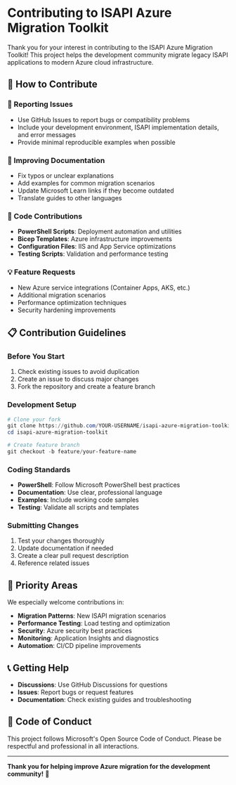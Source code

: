 # Contributing to ISAPI Azure Migration Toolkit

Thank you for your interest in contributing to the ISAPI Azure Migration Toolkit! This project helps the development community migrate legacy ISAPI applications to modern Azure cloud infrastructure.

## 🤝 How to Contribute

### 🐛 Reporting Issues
- Use GitHub Issues to report bugs or compatibility problems
- Include your development environment, ISAPI implementation details, and error messages
- Provide minimal reproducible examples when possible

### 📖 Improving Documentation
- Fix typos or unclear explanations
- Add examples for common migration scenarios
- Update Microsoft Learn links if they become outdated
- Translate guides to other languages

### 🔧 Code Contributions
- **PowerShell Scripts**: Deployment automation and utilities
- **Bicep Templates**: Azure infrastructure improvements
- **Configuration Files**: IIS and App Service optimizations
- **Testing Scripts**: Validation and performance testing

### 💡 Feature Requests
- New Azure service integrations (Container Apps, AKS, etc.)
- Additional migration scenarios
- Performance optimization techniques
- Security hardening improvements

## 📋 Contribution Guidelines

### Before You Start
1. Check existing issues to avoid duplication
2. Create an issue to discuss major changes
3. Fork the repository and create a feature branch

### Development Setup
```powershell
# Clone your fork
git clone https://github.com/YOUR-USERNAME/isapi-azure-migration-toolkit.git
cd isapi-azure-migration-toolkit

# Create feature branch
git checkout -b feature/your-feature-name
```

### Coding Standards
- **PowerShell**: Follow Microsoft PowerShell best practices
- **Documentation**: Use clear, professional language
- **Examples**: Include working code samples
- **Testing**: Validate all scripts and templates

### Submitting Changes
1. Test your changes thoroughly
2. Update documentation if needed
3. Create a clear pull request description
4. Reference related issues

## 🎯 Priority Areas

We especially welcome contributions in:
- **Migration Patterns**: New ISAPI migration scenarios
- **Performance Testing**: Load testing and optimization
- **Security**: Azure security best practices
- **Monitoring**: Application Insights and diagnostics
- **Automation**: CI/CD pipeline improvements

## 📞 Getting Help

- **Discussions**: Use GitHub Discussions for questions
- **Issues**: Report bugs or request features
- **Documentation**: Check existing guides and troubleshooting

## 📜 Code of Conduct

This project follows Microsoft's Open Source Code of Conduct. Please be respectful and professional in all interactions.

---

**Thank you for helping improve Azure migration for the development community!** 🚀
